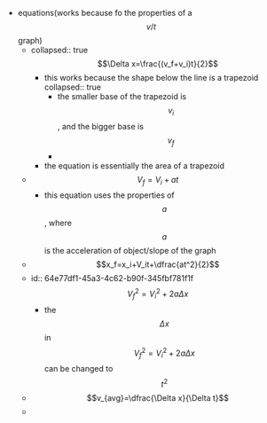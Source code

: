 - equations(works because fo the properties of a $$v/t$$ graph)
	- collapsed:: true
	  $$\Delta x=\frac{(v_f+v_i)t}{2}$$
		- this works because the shape below the line is a trapezoid
		  collapsed:: true
			- the smaller base of the trapezoid is $$v_i$$, and the bigger base is $$v_f$$
			-
		- the equation is essentially the area of a trapezoid
	- $$V_f=V_i+at$$
		- this equation uses the properties of $$a$$, where $$a$$ is the acceleration of object/slope of the graph
	- $$x_f=x_i+V_it+\dfrac{at^2}{2}$$
	- id:: 64e77df1-45a3-4c62-b90f-345fbf781f1f
	  $$V^2_f=V^2_i+2a\Delta x$$
		- the $$\Delta x$$ in $$V^2_f=V^2_i+2a\Delta x$$ can be changed to $$t^2$$
	- $$v_{avg}=\dfrac{\Delta x}{\Delta t}$$
	-